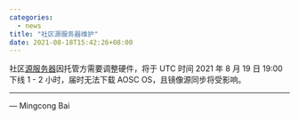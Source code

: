 ```yaml
---
categories:
  - news
title: "社区源服务器维护"
date: 2021-08-18T15:42:26+08:00
---
```


社区[源服务器](https://repo.aosc.io/)因托管方需要调整硬件，将于 UTC 时间 2021 年 8 月 19 日 19:00 下线 1 - 2 小时，届时无法下载 AOSC OS，且镜像源同步将受影响。

---

— Mingcong Bai